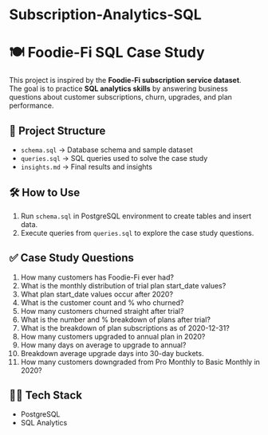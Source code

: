 # Subscription-Analytics-SQL

# 🍽️ Foodie-Fi SQL Case Study
This project is inspired by the **Foodie-Fi subscription service dataset**.  
The goal is to practice **SQL analytics skills** by answering business questions about customer subscriptions, churn, upgrades, and plan performance.

## 📂 Project Structure
- `schema.sql` → Database schema and sample dataset
- `queries.sql` → SQL queries used to solve the case study
- `insights.md` → Final results and insights

## 🛠️ How to Use
1. Run `schema.sql` in PostgreSQL environment to create tables and insert data.
2. Execute queries from `queries.sql` to explore the case study questions.

## ✅ Case Study Questions
1. How many customers has Foodie-Fi ever had?  
2. What is the monthly distribution of trial plan start_date values?  
3. What plan start_date values occur after 2020?  
4. What is the customer count and % who churned?  
5. How many customers churned straight after trial?  
6. What is the number and % breakdown of plans after trial?  
7. What is the breakdown of plan subscriptions as of 2020-12-31?  
8. How many customers upgraded to annual plan in 2020?  
9. How many days on average to upgrade to annual?  
10. Breakdown average upgrade days into 30-day buckets.  
11. How many customers downgraded from Pro Monthly to Basic Monthly in 2020?

## 🧑‍💻 Tech Stack
- PostgreSQL  
- SQL Analytics  
